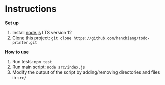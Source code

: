 # Instructions

**Set up**

1. Install [node.js](https://nodejs.org/en/download/) LTS version 12
1. Clone this project: `git clone https://github.com/hanchiang/todo-printer.git`

**How to use**

1. Run tests: `npm test`
1. Run main script: `node src/index.js`
1. Modify the output of the script by adding/removing directories and files in `src/`
